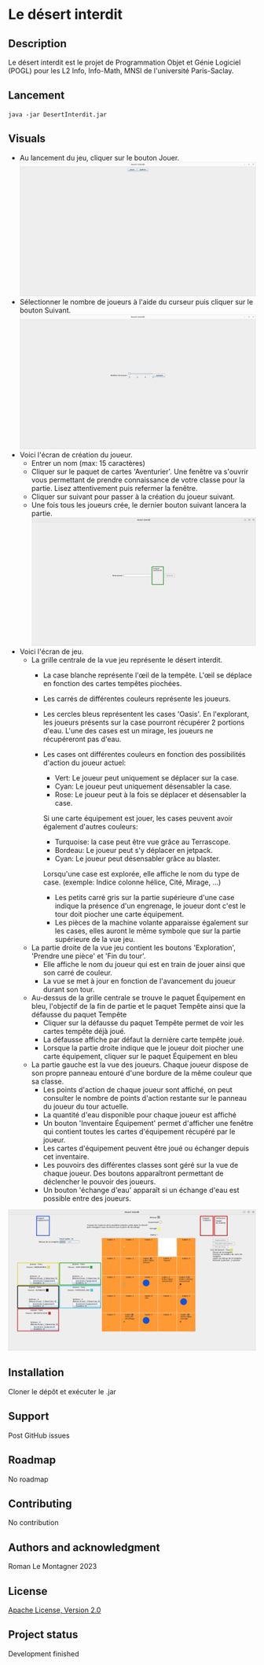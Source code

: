 # Le désert interdit

## Description
Le désert interdit est le projet de Programmation Objet et Génie Logiciel (POGL) pour les L2 Info, Info-Math, MNSI de l'université Paris-Saclay.

## Lancement
```console
java -jar DesertInterdit.jar
```

## Visuals
* Au lancement du jeu, cliquer sur le bouton Jouer.
![lancement_jeu](visual/lancement.png)
* Sélectionner le nombre de joueurs à l'aide du curseur puis cliquer sur le bouton Suivant.
![selection_joueur](visual/selection_nombre_joueur.png)
* Voici l'écran de création du joueur. 
  * Entrer un nom (max: 15 caractères)
  * Cliquer sur le paquet de cartes 'Aventurier'. Une fenêtre va s'ouvrir vous permettant de prendre connaissance de votre classe pour la partie. Lisez attentivement puis refermer la fenêtre.
  * Cliquer sur suivant pour passer à la création du joueur suivant.
  * Une fois tous les joueurs crée, le dernier bouton suivant lancera la partie.
![creation_joueur](visual/creation_joueur.png)
* Voici l'écran de jeu.
  * La grille centrale de la vue jeu représente le désert interdit. 
    * La case blanche représente l'œil de la tempête. L'œil se déplace en fonction des cartes tempêtes piochées.
    * Les carrés de différentes couleurs représente les joueurs. 
    * Les cercles bleus représentent les cases 'Oasis'. En l'explorant, les joueurs présents sur la case pourront récupérer 2 portions d'eau. L'une des cases est un mirage, les joueurs ne récupéreront pas d'eau.
  
    * Les cases ont différentes couleurs en fonction des possibilités d'action du joueur actuel:
      * Vert: Le joueur peut uniquement se déplacer sur la case.
      * Cyan: Le joueur peut uniquement désensabler la case.
      * Rose: Le joueur peut à la fois se déplacer et désensabler la case.
      
      Si une carte équipement est jouer, les cases peuvent avoir également d'autres couleurs:
      * Turquoise: la case peut être vue grâce au Terrascope.
      * Bordeau: Le joueur peut s'y déplacer en jetpack.
      * Cyan: Le joueur peut désensabler grâce au blaster.
      
      Lorsqu'une case est explorée, elle affiche le nom du type de case. (exemple: Indice colonne hélice, Cité, Mirage, ...)
      * Les petits carré gris sur la partie supérieure d'une case indique la présence d'un engrenage, le joueur dont c'est le tour doit piocher une carte équipement.
      * Les pièces de la machine volante apparaisse également sur les cases, elles auront le même symbole que sur la partie supérieure de la vue jeu.
  * La partie droite de la vue jeu contient les boutons 'Exploration', 'Prendre une pièce' et 'Fin du tour'.
    * Elle affiche le nom du joueur qui est en train de jouer ainsi que son carré de couleur.
    * La vue se met à jour en fonction de l'avancement du joueur durant son tour.
  * Au-dessus de la grille centrale se trouve le paquet Équipement en bleu, l'objectif de la fin de partie et le paquet Tempête ainsi que la défausse du paquet Tempête
    * Cliquer sur la défausse du paquet Tempête permet de voir les cartes tempête déjà joué.
    * La défausse affiche par défaut la dernière carte tempête joué.
    * Lorsque la partie droite indique que le joueur doit piocher une carte équipement, cliquer sur le paquet Équipement en bleu
  * La partie gauche est la vue des joueurs. Chaque joueur dispose de son propre panneau entouré d'une bordure de la même couleur que sa classe.
    * Les points d'action de chaque joueur sont affiché, on peut consulter le nombre de points d'action restante sur le panneau du joueur du tour actuelle.
    * La quantité d'eau disponible pour chaque joueur est affiché
    * Un bouton 'Inventaire Équipement' permet d'afficher une fenêtre qui contient toutes les cartes d'équipement récupéré par le joueur.
    * Les cartes d'équipement peuvent être joué ou échanger depuis cet inventaire.
    * Les pouvoirs des différentes classes sont géré sur la vue de chaque joueur. Des boutons apparaîtront permettant de déclencher le pouvoir des joueurs.
    * Un bouton 'échange d'eau' apparaît si un échange d'eau est possible entre des joueurs.
    
![ecran_jeu](visual/vue_jeu_en_cours_de_partie.png)

## Installation
Cloner le dépôt et exécuter le .jar

## Support
Post GitHub issues

## Roadmap
No roadmap

## Contributing
No contribution

## Authors and acknowledgment
Roman Le Montagner 2023

## License
[Apache License, Version 2.0](https://www.apache.org/licenses/LICENSE-2.0)

## Project status
Development finished
